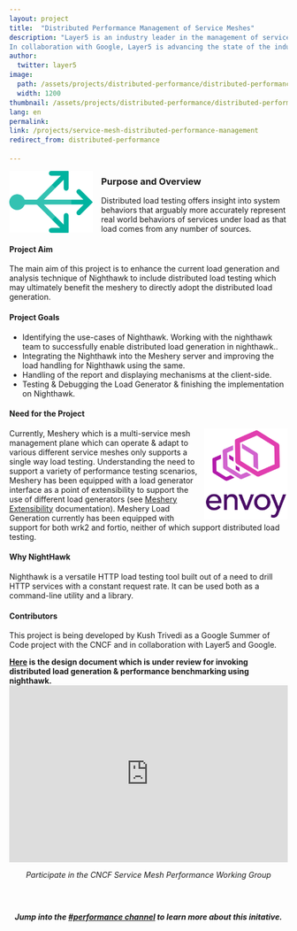```yaml
---
layout: project
title:  "Distributed Performance Management of Service Meshes"
description: "Layer5 is an industry leader in the management of service meshes and their workloads.
In collaboration with Google, Layer5 is advancing the state of the industry through novel projects like that of distributed performance management."
author:
  twitter: layer5
image:
  path: /assets/projects/distributed-performance/distributed-performance_white.svg
  width: 1200
thumbnail: /assets/projects/distributed-performance/distributed-performance_white.svg
lang: en
permalink:
link: /projects/service-mesh-distributed-performance-management
redirect_from: distributed-performance

---
```

<img src="/assets/projects/distributed-performance/distributed-performance_green.svg" 
  style="float:left; width:30%;margin-right:15px;margin-bottom:15px;" />

<h3>Purpose and Overview</h3>

Distributed load testing offers insight into system behaviors that arguably more accurately represent real world behaviors of services under load as that load comes from any number of sources. 

<h4>Project Aim</h4>

The main aim of this project is to enhance the current load generation and analysis technique of Nighthawk to include distributed load testing which may ultimately benefit the meshery to directly adopt the distributed load generation.

<h4>Project Goals</h4>
<ul>
  <li>Identifying the use-cases of Nighthawk. Working with the nighthawk team to successfully enable distributed load generation in nighthawk..</li>
  <li>Integrating the Nighthawk into the Meshery server and improving the load handling for Nighthawk using the same.</li>
  <li>Handling of the report and displaying mechanisms at the client-side.</li>
  <li>Testing & Debugging the Load Generator & finishing the implementation on Nighthawk.
</li>
</ul>
<h4>Need for the Project</h4>

<img src="/assets/projects/distributed-performance/envoy-stacked-color.svg"
  align="right" style="width:30%;margin-left:10px;" />
  
  Currently, Meshery which is a multi-service mesh management plane which can operate & adapt to various different service meshes only supports a single way load testing. Understanding the need to support a variety of performance testing scenarios, Meshery has been equipped with a load generator interface as a point of extensibility to support the use of different load generators (see <a href="https://meshery.layer5.io/docs/extensibility">Meshery Extensibility</a> documentation). Meshery Load Generation currently has been equipped with support for both wrk2 and fortio, neither of which support distributed load testing.



<h4>Why NightHawk</h4>

Nighthawk is a versatile HTTP load testing tool built out of a need to drill HTTP services with a constant request rate. It can be used both as a command-line utility and a library.

<h4>Contributors</h4>

This project is being developed by Kush Trivedi as a Google Summer of Code project with the CNCF and in collaboration with Layer5 and Google.

<strong>
<a href="https://docs.google.com/document/d/1_hhQ5w1iLClgf7RvboI6il-eMKKAVPwz50GHm2VN4Bg/edit#">Here</a> is the design document which is under review for invoking distributed load generation & performance benchmarking using nighthawk.
</strong>

<div class="row">
  <div class="col s12 m6" style=" display: flex; height: auto; flex-direction: column;
    flex-flow: column; vertical-align: top; text-align: center;
    position: relative; margin: auto">
  <iframe 
    src="https://docs.google.com/presentation/d/e/2PACX-1vSWhREOZIfJqTG8jHtitgb5e-OAHC7E8EMmoVCaTRmC8b_itHkeFUNKcBVn9oaTpX5ozYvlhscvBXiK/embed?start=false&loop=false&delayms=3000" 
    frameborder="0" width="100%" height="320" allowfullscreen="true" mozallowfullscreen="true" 
    webkitallowfullscreen="true"></iframe>
    <p><i>Participate in the CNCF Service Mesh Performance Working Group</i></p>  
  </div>
</div>

<h5 class="l5-dark-grey-text" style="padding-top:25px;text-align: center;font-weight: bold;">
  Jump into the <a href="http://slack.layer5.io">#performance channel</a> to learn more about this initative.
</h5>

